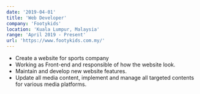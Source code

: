 ```yaml
---
date: '2019-04-01'
title: 'Web Developer'
company: 'Footykids'
location: 'Kuala Lumpur, Malaysia'
range: 'April 2019 - Present'
url: 'https://www.footykids.com.my/'
---
```


- Create a website for sports company
- Working as Front-end and responsible of how the website look.
- Maintain and develop new website features.
- Update all media content, implement and manage all targeted contents for various media platforms.